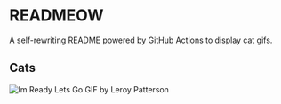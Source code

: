 # READMEOW

A self-rewriting README powered by GitHub Actions to display cat gifs.

## Cats

![Im Ready Lets Go GIF by Leroy Patterson](https://media0.giphy.com/media/CjmvTCZf2U3p09Cn0h/200.gif?cid=9acd02dafexpgkxmt0ctmdtnl66zrnm7fodjueuumzeevwwt&ep=v1_gifs_search&rid=200.gif&ct=g)
